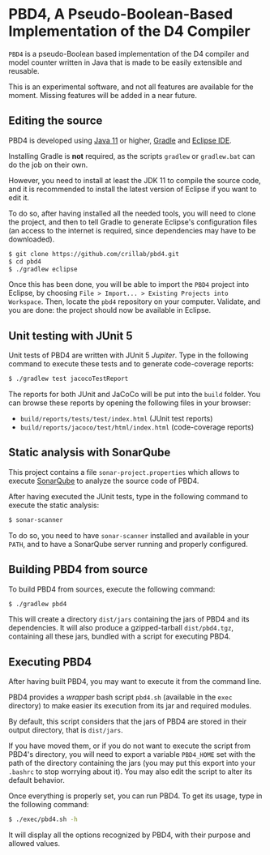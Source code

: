 # PBD4, A Pseudo-Boolean-Based Implementation of the D4 Compiler

`PBD4` is a pseudo-Boolean based implementation of the D4 compiler and model
counter written in Java that is made to be easily extensible and reusable.

This is an experimental software, and not all features are available for the
moment.
Missing features will be added in a near future.

## Editing the source

PBD4 is developed using [Java 11](https://openjdk.java.net/projects/jdk/11/)
or higher, [Gradle](https://gradle.org/) and
[Eclipse IDE](https://www.eclipse.org/).

Installing Gradle is **not** required, as the scripts `gradlew` or
`gradlew.bat` can do the job on their own.

However, you need to install at least the JDK 11 to compile the source code,
and it is recommended to install the latest version of Eclipse if you want to
edit it.

To do so, after having installed all the needed tools, you will need to clone
the project, and then to tell Gradle to generate Eclipse's configuration files
(an access to the internet is required, since dependencies may have to be
downloaded).

```bash
$ git clone https://github.com/crillab/pbd4.git
$ cd pbd4
$ ./gradlew eclipse
```

Once this has been done, you will be able to import the `PBD4` project into
Eclipse, by choosing `File > Import... > Existing Projects into Workspace`.
Then, locate the `pbd4` repository on your computer.
Validate, and you are done: the project should now be available in Eclipse.

## Unit testing with JUnit 5

Unit tests of PBD4 are written with JUnit 5 *Jupiter*.
Type in the following command to execute these tests and to generate
code-coverage reports:

```bash
$ ./gradlew test jacocoTestReport
```

The reports for both JUnit and JaCoCo will be put into the `build` folder.
You can browse these reports by opening the following files in your browser:

+ `build/reports/tests/test/index.html` (JUnit test reports)
+ `build/reports/jacoco/test/html/index.html` (code-coverage reports)

## Static analysis with SonarQube

This project contains a file `sonar-project.properties` which allows to execute
[SonarQube](http://www.sonarqube.org/) to analyze the source code of PBD4.

After having executed the JUnit tests, type in the following command to
execute the static analysis:

```bash
$ sonar-scanner
```

To do so, you need to have `sonar-scanner` installed and available in your
`PATH`, and to have a SonarQube server running and properly configured.

## Building PBD4 from source

To build PBD4 from sources, execute the following command:

```bash
$ ./gradlew pbd4
```

This will create a directory `dist/jars` containing the jars of PBD4 and
its dependencies.
It will also produce a gzipped-tarball `dist/pbd4.tgz`, containing
all these jars, bundled with a script for executing PBD4.

## Executing PBD4

After having built PBD4, you may want to execute it from the command line.

PBD4 provides a *wrapper* bash script `pbd4.sh` (available in the `exec`
directory) to make easier its execution from its jar and required modules.

By default, this script considers that the jars of PBD4 are stored in their
output directory, that is `dist/jars`.

If you have moved them, or if you do not want to execute the script from
PBD4's directory, you will need to export a variable `PBD4_HOME` set with the
path of the directory containing the jars (you may put this export into your
`.bashrc` to stop worrying about it).
You may also edit the script to alter its default behavior.

Once everything is properly set, you can run PBD4.
To get its usage, type in the following command:

```bash
$ ./exec/pbd4.sh -h
```

It will display all the options recognized by PBD4, with their purpose and
allowed values.
